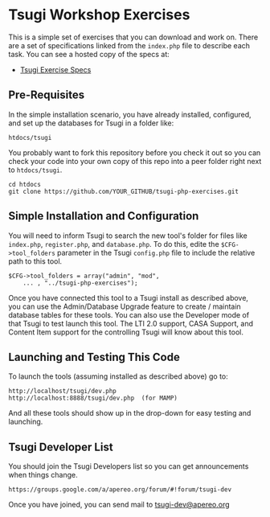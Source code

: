 
Tsugi Workshop Exercises
========================

This is a simple set of exercises that you can download and work on.
There are a set of specifications linked from the `index.php` file
to describe each task.  You can see a hosted copy of the specs at:

* [Tsugi Exercise Specs](https://lti-tools.dr-chuck.com/exercises/)

Pre-Requisites
--------------

In the simple installation scenario, you have already installed,
configured, and set up the databases for Tsugi in a folder like:

    htdocs/tsugi


You probably want to fork this repository before you check it out
so you can check your code into your own copy of this repo into a peer
folder right next to `htdocs/tsugi`.

    cd htdocs
    git clone https://github.com/YOUR_GITHUB/tsugi-php-exercises.git 


Simple Installation and Configuration
-------------------------------------

You will need to inform Tsugi to search the new tool's folder
for files like `index.php`, `register.php`, and `database.php`.
To do this, edite the `$CFG->tool_folders` parameter in the 
Tsugi `config.php` file to include the relative path to this tool.

    $CFG->tool_folders = array("admin", "mod", 
        ... , "../tsugi-php-exercises");

Once you have connected this tool to a Tsugi install as described above, 
you can use the Admin/Database Upgrade feature to create / maintain database 
tables for these tools.  You can also use the Developer mode of that Tsugi to
test launch this tool.   The LTI 2.0 support, CASA Support, and Content Item
support for the controlling Tsugi will know about this tool.

Launching and Testing This Code
-------------------------------

To launch the tools (assuming installed as described above) go to:

    http://localhost/tsugi/dev.php
    http://localhost:8888/tsugi/dev.php  (for MAMP)

And all these tools should show up in the drop-down for easy testing 
and launching.
 
Tsugi Developer List
--------------------

You should join the Tsugi Developers list so you can get 
announcements when things change.

    https://groups.google.com/a/apereo.org/forum/#!forum/tsugi-dev

Once you have joined, you can send mail to tsugi-dev@apereo.org

